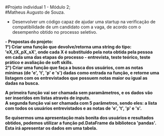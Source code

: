 #Projeto individual 1 - Módulo 2; <br>
#Matheus Augusto de Souza.


* Desenvolver um código capaz de ajudar uma startup na verificação de compatibilidade de um candidato com a vaga, de acordo com o desempenho obtido no processo seletivo.

<strong>- Propostas do projeto: <strong> <br>
1°) Criar uma função que devolve/retorna uma string do tipo: 'eX_tX_pX_sX', onde cada X é substituído pela nota obtida pela pessoa em cada uma das etapas do processo - entrevista, teste teórico, teste prático e avaliação de soft skills. <br>
2°) Criar uma função que faça a busca dos usuários, com as notas minimas (de 'e', 't', 'p' e 's') dadas como entrada na função, e retorne uma listagem com os entrevistados que possuem notas maior ou igual as dadas na busca.

A primeira função vai ser chamada sem paramâmetros, e os dados vão ser inseridos em listas através de inputs. <br>
A segunda função vai ser chamada com 5 parâmetros, sendo eles: a lista com todos os usuários entrevistados e as notas de 'e', 't', 'p' e 's'. <br>

Se quisermos uma apresentação mais bonita dos usuários e resultados obtidos, podemos utilizar a função pd.DataFrame da biblioteca 'pandas'. Esta irá apresentar os dados em uma tabela.
